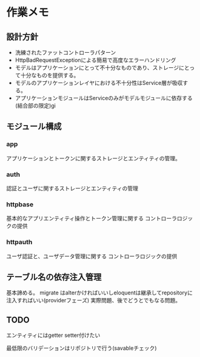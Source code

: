 # 作業メモ

## 設計方針

- 洗練されたファットコントローラパターン
- HttpBadRequestExceptionによる簡易で高度なエラーハンドリング
- モデルはアプリケーションにとって不十分なものであり、ストレージにとって十分なものを提供する。
- モデルのアプリケーションレイヤにおける不十分性はService層が吸収する。
- アプリケーションモジュールはServiceのみがモデルモジュールに依存する(結合部の限定)gi

## モジュール構成

### app

アプリケーションとトークンに関するストレージとエンティティの管理。

### auth

認証とユーザに関するストレージとエンティティの管理　

### httpbase

基本的なアプリエンティティ操作とトークン管理に関する
コントローラロジックの提供

### httpauth

ユーザ認証と、ユーザデータ管理に関する
コントローラロジックの提供



## テーブル名の依存注入管理

基本諦める。 
migrate はalterかければいいしeloquentは継承してrepositoryに注入すればいい(providerフェーズ)
実際問題、後でどうとでもなる問題。



## TODO

エンティティにはgetter setter付けたい

最低限のバリデーションはリポジトリで行う(savableチェック)
